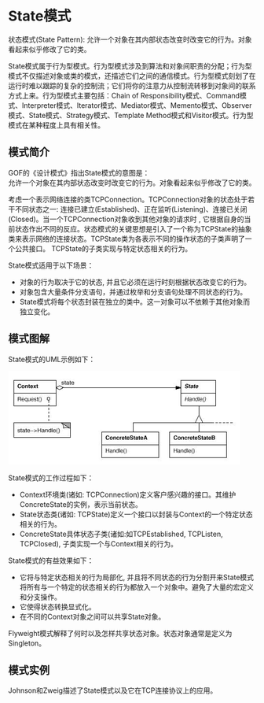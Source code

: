 # State模式

状态模式(State Pattern): 允许一个对象在其内部状态改变时改变它的行为。对象看起来似乎修改了它的类。

State模式属于行为型模式。行为型模式涉及到算法和对象间职责的分配；行为型模式不仅描述对象或类的模式，还描述它们之间的通信模式。行为型模式刻划了在运行时难以跟踪的复杂的控制流；它们将你的注意力从控制流转移到对象间的联系方式上来。行为型模式主要包括：Chain of Responsibility模式、Command模式、Interpreter模式、Iterator模式、Mediator模式、Memento模式、Observer模式、State模式、Strategy模式、Template Method模式和Visitor模式。行为型模式在某种程度上具有相关性。

## 模式简介

GOF的《设计模式》指出State模式的意图是：  
允许一个对象在其内部状态改变时改变它的行为。对象看起来似乎修改了它的类。

考虑一个表示网络连接的类TCPConnection。TCPConnection对象的状态处于若干不同状态之一: 连接已建立(Established)、正在监听(Listening)、连接已关闭(Closed)。当一个TCPConnection对象收到其他对象的请求时 , 它根据自身的当前状态作出不同的反应。状态模式的关键思想是引入了一个称为TCPState的抽象类来表示网络的连接状态。TCPState类为各表示不同的操作状态的子类声明了一个公共接口。 TCPState的子类实现与特定状态相关的行为。

State模式适用于以下场景：

- 对象的行为取决于它的状态, 并且它必须在运行时刻根据状态改变它的行为。
- 对象包含大量条件分支语句，并通过枚举和分支语句处理不同状态的行为。
- State模式将每个状态封装在独立的类中。这一对象可以不依赖于其他对象而独立变化。

## 模式图解

State模式的UML示例如下：

![State模式示例](../images/behavioral_state.jpg)

State模式的工作过程如下：

- Context环境类(诸如: TCPConnection)定义客户感兴趣的接口。其维护ConcreteState的实例，表示当前状态。
- State状态类(诸如: TCPState)定义一个接口以封装与Context的一个特定状态相关的行为。
- ConcreteState具体状态子类(诸如:如TCPEstablished, TCPListen, TCPClosed), 子类实现一个与Context相关的行为。

State模式的有益效果如下：

- 它将与特定状态相关的行为局部化, 并且将不同状态的行为分割开来State模式将所有与一个特定的状态相关的行为都放入一个对象中。避免了大量的宏定义和分支操作。
- 它使得状态转换显式化。
- 在不同的Context对象之间可以共享State对象。

Flyweight模式解释了何时以及怎样共享状态对象。状态对象通常是定义为Singleton。

## 模式实例

Johnson和Zweig描述了State模式以及它在TCP连接协议上的应用。